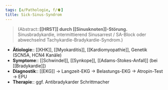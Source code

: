 ```yaml
---
tags: [a/Pathologie, f/🫀]
title: Sick-Sinus-Syndrom
---
```

> (Abstract::**[[HRST]] durch [[Sinusknoten]]-Störung.** Sinusbradykardie, intermittierend Sinusarrest / SA-Block oder abwechselnd Tachykardie-Bradykardie-Syndrom.)
- **Ätiologie**:: [[KHK]], [[Myokarditis]], [[Kardiomyopathie]], Genetik (SCN5A, HCN4 Kanäle)
- **Symptome**:: [[Schwindel]], [[Synkope]], [[Adams-Stokes-Anfall]] (bei [[Bradykardie]])
- **Diagnostik**:: [[EKG]] → Langzeit-EKG → Belastungs-EKG → Atropin-Test → EPU
- **Therapie**:: ggf. Antibradykarder Schrittmacher